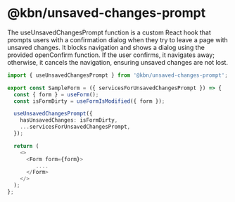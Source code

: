 # @kbn/unsaved-changes-prompt

The useUnsavedChangesPrompt function is a custom React hook that prompts users with
a confirmation dialog when they try to leave a page with unsaved changes. It blocks
navigation and shows a dialog using the provided openConfirm function. If the user
confirms, it navigates away; otherwise, it cancels the navigation, ensuring unsaved
changes are not lost.


```typescript
import { useUnsavedChangesPrompt } from '@kbn/unsaved-changes-prompt';

export const SampleForm = ({ servicesForUnsavedChangesPrompt }) => {
  const { form } = useForm();
  const isFormDirty = useFormIsModified({ form });

  useUnsavedChangesPrompt({
    hasUnsavedChanges: isFormDirty,
    ...servicesForUnsavedChangesPrompt,
  });

  return (
    <>
      <Form form={form}>
         ....
      </Form>
    </>
  );
};
```